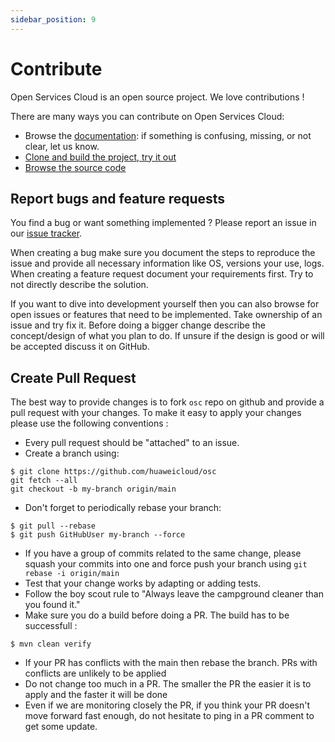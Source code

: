 ```yaml
---
sidebar_position: 9
---
```


# Contribute

Open Services Cloud is an open source project. We love contributions !

There are many ways you can contribute on Open Services Cloud:

* Browse the [documentation](intro): if something is confusing, missing, or not clear, let us know.
* [Clone and build the project, try it out](runtime)
* [Browse the source code](https://github.com/huaweicloud/osc)

## Report bugs and feature requests

You find a bug or want something implemented ? Please report an issue in
our [issue tracker](https://github.com/huaweicloud/osc/issues).

When creating a bug make sure you document the steps to reproduce the issue and provide all necessary information like
OS, versions your use, logs. When creating a feature request document your requirements first. Try to not directly
describe the solution.

If you want to dive into development yourself then you can also browse for open issues or features that need to be
implemented. Take ownership of an issue and try fix it. Before doing a bigger change describe the concept/design of what
you plan to do. If unsure if the design is good or will be accepted discuss it on GitHub.

## Create Pull Request

The best way to provide changes is to fork `osc` repo on github and provide a pull request with your changes. To make it
easy to apply your changes please use the following conventions :

* Every pull request should be "attached" to an issue.
* Create a branch using:

```shell
$ git clone https://github.com/huaweicloud/osc
git fetch --all
git checkout -b my-branch origin/main
```

* Don't forget to periodically rebase your branch:

```shell
$ git pull --rebase
$ git push GitHubUser my-branch --force
```

* If you have a group of commits related to the same change, please squash your commits into one and force push your
  branch using `git rebase -i origin/main`
* Test that your change works by adapting or adding tests.
* Follow the boy scout rule to "Always leave the campground cleaner than you found it."
* Make sure you do a build before doing a PR. The build has to be successfull :

```shell
$ mvn clean verify
```

* If your PR has conflicts with the main then rebase the branch. PRs with conflicts are unlikely to be applied
* Do not change too much in a PR. The smaller the PR the easier it is to apply and the faster it will be done
* Even if we are monitoring closely the PR, if you think your PR doesn't move forward fast enough, do not hesitate to
  ping in a PR comment to get some update.
